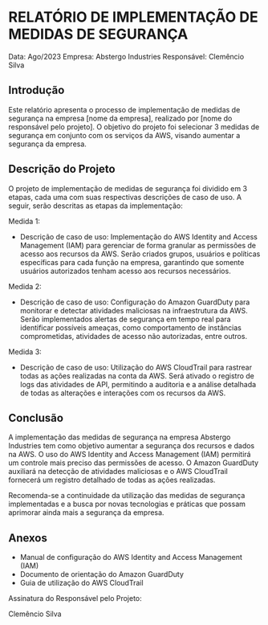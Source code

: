 # RELATÓRIO DE IMPLEMENTAÇÃO DE MEDIDAS DE SEGURANÇA

Data: Ago/2023
Empresa: Abstergo Industries 
Responsável: Clemêncio Silva

## Introdução
Este relatório apresenta o processo de implementação de medidas de segurança na empresa [nome da empresa], realizado por [nome do responsável pelo projeto]. O objetivo do projeto foi selecionar 3 medidas de segurança em conjunto com os serviços da AWS, visando aumentar a segurança da empresa.

## Descrição do Projeto
O projeto de implementação de medidas de segurança foi dividido em 3 etapas, cada uma com suas respectivas descrições de caso de uso. A seguir, serão descritas as etapas da implementação:

Medida 1: 
- Descrição de caso de uso: Implementação do AWS Identity and Access Management (IAM) para gerenciar de forma granular as permissões de acesso aos recursos da AWS. Serão criados grupos, usuários e políticas específicas para cada função na empresa, garantindo que somente usuários autorizados tenham acesso aos recursos necessários.

Medida 2: 
- Descrição de caso de uso: Configuração do Amazon GuardDuty para monitorar e detectar atividades maliciosas na infraestrutura da AWS. Serão implementados alertas de segurança em tempo real para identificar possíveis ameaças, como comportamento de instâncias comprometidas, atividades de acesso não autorizadas, entre outros.

Medida 3: 
- Descrição de caso de uso: Utilização do AWS CloudTrail para rastrear todas as ações realizadas na conta da AWS. Será ativado o registro de logs das atividades de API, permitindo a auditoria e a análise detalhada de todas as alterações e interações com os recursos da AWS.

## Conclusão
A implementação das medidas de segurança na empresa Abstergo Industries tem como objetivo aumentar a segurança dos recursos e dados na AWS. O uso do AWS Identity and Access Management (IAM) permitirá um controle mais preciso das permissões de acesso. O Amazon GuardDuty auxiliará na detecção de atividades maliciosas e o AWS CloudTrail fornecerá um registro detalhado de todas as ações realizadas.

Recomenda-se a continuidade da utilização das medidas de segurança implementadas e a busca por novas tecnologias e práticas que possam aprimorar ainda mais a segurança da empresa.

## Anexos

- Manual de configuração do AWS Identity and Access Management (IAM)
- Documento de orientação do Amazon GuardDuty
- Guia de utilização do AWS CloudTrail

Assinatura do Responsável pelo Projeto:

Clemêncio Silva
